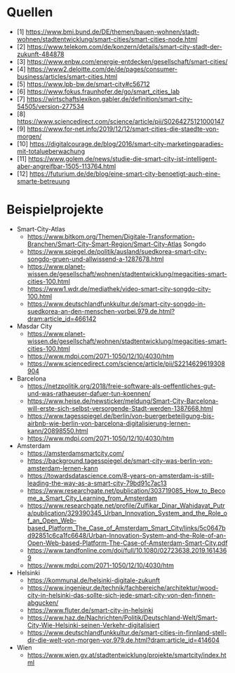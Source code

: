 # Quellen
- [1] https://www.bmi.bund.de/DE/themen/bauen-wohnen/stadt-wohnen/stadtentwicklung/smart-cities/smart-cities-node.html
- [2] https://www.telekom.com/de/konzern/details/smart-city-stadt-der-zukunft-484878
- [3] https://www.enbw.com/energie-entdecken/gesellschaft/smart-cities/
- [4] https://www2.deloitte.com/de/de/pages/consumer-business/articles/smart-cities.html
- [5] https://www.lpb-bw.de/smart-city#c56712
- [6] https://www.fokus.fraunhofer.de/go/smart_cities_lab
- [7] https://wirtschaftslexikon.gabler.de/definition/smart-city-54505/version-277534
- [8] https://www.sciencedirect.com/science/article/pii/S0264275121000147
- [9] https://www.for-net.info/2019/12/12/smart-cities-die-staedte-von-morgen/
- [10] https://digitalcourage.de/blog/2016/smart-city-marketingparadies-mit-totalueberwachung
- [11] https://www.golem.de/news/studie-die-smart-city-ist-intelligent-aber-angreifbar-1505-113764.html
- [12] https://futurium.de/de/blog/eine-smart-city-benoetigt-auch-eine-smarte-betreuung

# Beispielprojekte
- Smart-City-Atlas
    - https://www.bitkom.org/Themen/Digitale-Transformation-Branchen/Smart-City-Smart-Region/Smart-City-Atlas
Songdo
    - https://www.spiegel.de/politik/ausland/suedkorea-smart-city-songdo-gruen-und-allwissend-a-1287678.html
    - https://www.planet-wissen.de/gesellschaft/wohnen/stadtentwicklung/megacities-smart-cities-100.html
    - https://www1.wdr.de/mediathek/video-smart-city-songdo-city-100.html
    - https://www.deutschlandfunkkultur.de/smart-city-songdo-in-suedkorea-an-den-menschen-vorbei.979.de.html?dram:article_id=466142
- Masdar City
    - https://www.planet-wissen.de/gesellschaft/wohnen/stadtentwicklung/megacities-smart-cities-100.html
    - https://www.mdpi.com/2071-1050/12/10/4030/htm
    - https://www.sciencedirect.com/science/article/pii/S2214629619308904
- Barcelona
    - https://netzpolitik.org/2018/freie-software-als-oeffentliches-gut-und-was-rathaeuser-dafuer-tun-koennen/
    - https://www.heise.de/newsticker/meldung/Smart-City-Barcelona-will-erste-sich-selbst-versorgende-Stadt-werden-1387668.html
    - https://www.tagesspiegel.de/berlin/von-buergerbeteiligung-bis-airbnb-wie-berlin-von-barcelona-digitalisierung-lernen-kann/20898550.html
    - https://www.mdpi.com/2071-1050/12/10/4030/htm
- Amsterdam
    - https://amsterdamsmartcity.com/
    - https://background.tagesspiegel.de/smart-city-was-berlin-von-amsterdam-lernen-kann
    - https://towardsdatascience.com/8-years-on-amsterdam-is-still-leading-the-way-as-a-smart-city-79bd91c7ac13
    - https://www.researchgate.net/publication/303719085_How_to_Become_a_Smart_City_Learning_from_Amsterdam
    - https://www.researchgate.net/profile/Zulfikar_Dinar_Wahidayat_Putra/publication/329390345_Urban_Innovation_System_and_the_Role_of_an_Open_Web-based_Platform_The_Case_of_Amsterdam_Smart_City/links/5c0647bd92851c6ca1fc6648/Urban-Innovation-System-and-the-Role-of-an-Open-Web-based-Platform-The-Case-of-Amsterdam-Smart-City.pdf
    - https://www.tandfonline.com/doi/full/10.1080/02723638.2019.1614369
    - https://www.mdpi.com/2071-1050/12/10/4030/htm
- Helsinki
    - https://kommunal.de/helsinki-digitale-zukunft
    - https://www.ingenieur.de/technik/fachbereiche/architektur/wood-city-in-helsinki-das-sollte-sich-jede-smart-city-von-den-finnen-abgucken/
    - https://www.fluter.de/smart-city-in-helsinki
    - https://www.haz.de/Nachrichten/Politik/Deutschland-Welt/Smart-City-Wie-Helsinki-seinen-Verkehr-digitalisiert
    - https://www.deutschlandfunkkultur.de/smart-cities-in-finnland-stell-dir-die-welt-von-morgen-vor.979.de.html?dram:article_id=414604
- Wien
    - https://www.wien.gv.at/stadtentwicklung/projekte/smartcity/index.html
